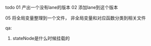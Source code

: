 todo
01 产出一个没有lane的版本
02 添加lane到这个版本 


05 将全局变量整理到一个文件， 非全局变量和对应函数分类到相关文件



qa:
1. stateNode是什么时候挂载的